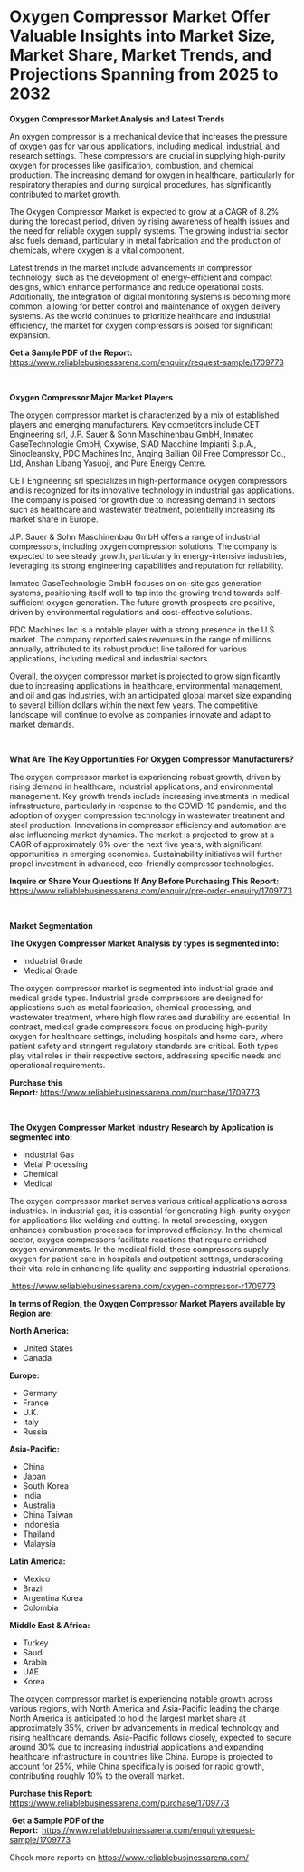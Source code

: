 <p><h1>Oxygen Compressor Market Offer Valuable Insights into Market Size, Market Share, Market Trends, and Projections Spanning from 2025 to 2032</h1></p><p><strong>Oxygen Compressor Market Analysis and Latest Trends</strong></p>
<p><p>An oxygen compressor is a mechanical device that increases the pressure of oxygen gas for various applications, including medical, industrial, and research settings. These compressors are crucial in supplying high-purity oxygen for processes like gasification, combustion, and chemical production. The increasing demand for oxygen in healthcare, particularly for respiratory therapies and during surgical procedures, has significantly contributed to market growth.</p><p>The Oxygen Compressor Market is expected to grow at a CAGR of 8.2% during the forecast period, driven by rising awareness of health issues and the need for reliable oxygen supply systems. The growing industrial sector also fuels demand, particularly in metal fabrication and the production of chemicals, where oxygen is a vital component. </p><p>Latest trends in the market include advancements in compressor technology, such as the development of energy-efficient and compact designs, which enhance performance and reduce operational costs. Additionally, the integration of digital monitoring systems is becoming more common, allowing for better control and maintenance of oxygen delivery systems. As the world continues to prioritize healthcare and industrial efficiency, the market for oxygen compressors is poised for significant expansion.</p></p>
<p><strong>Get a Sample PDF of the Report:&nbsp;</strong> <a href="https://www.reliablebusinessarena.com/enquiry/request-sample/1709773?utm_campaign=2112&utm_medium=2&utm_source=Github&utm_content=ia&utm_term=27032025&utm_id=oxygen-compressor">https://www.reliablebusinessarena.com/enquiry/request-sample/1709773</a></p>
<p>&nbsp;</p>
<p><strong>Oxygen Compressor Major Market Players</strong></p>
<p><p>The oxygen compressor market is characterized by a mix of established players and emerging manufacturers. Key competitors include CET Engineering srl, J.P. Sauer & Sohn Maschinenbau GmbH, Inmatec GaseTechnologie GmbH, Oxywise, SIAD Macchine Impianti S.p.A., Sinocleansky, PDC Machines Inc, Anqing Bailian Oil Free Compressor Co., Ltd, Anshan Libang Yasuoji, and Pure Energy Centre.</p><p>CET Engineering srl specializes in high-performance oxygen compressors and is recognized for its innovative technology in industrial gas applications. The company is poised for growth due to increasing demand in sectors such as healthcare and wastewater treatment, potentially increasing its market share in Europe.</p><p>J.P. Sauer & Sohn Maschinenbau GmbH offers a range of industrial compressors, including oxygen compression solutions. The company is expected to see steady growth, particularly in energy-intensive industries, leveraging its strong engineering capabilities and reputation for reliability.</p><p>Inmatec GaseTechnologie GmbH focuses on on-site gas generation systems, positioning itself well to tap into the growing trend towards self-sufficient oxygen generation. The future growth prospects are positive, driven by environmental regulations and cost-effective solutions.</p><p>PDC Machines Inc is a notable player with a strong presence in the U.S. market. The company reported sales revenues in the range of millions annually, attributed to its robust product line tailored for various applications, including medical and industrial sectors.</p><p>Overall, the oxygen compressor market is projected to grow significantly due to increasing applications in healthcare, environmental management, and oil and gas industries, with an anticipated global market size expanding to several billion dollars within the next few years. The competitive landscape will continue to evolve as companies innovate and adapt to market demands.</p></p>
<p>&nbsp;</p>
<p><strong>What Are The Key Opportunities For Oxygen Compressor Manufacturers?</strong></p>
<p><p>The oxygen compressor market is experiencing robust growth, driven by rising demand in healthcare, industrial applications, and environmental management. Key growth trends include increasing investments in medical infrastructure, particularly in response to the COVID-19 pandemic, and the adoption of oxygen compression technology in wastewater treatment and steel production. Innovations in compressor efficiency and automation are also influencing market dynamics. The market is projected to grow at a CAGR of approximately 6% over the next five years, with significant opportunities in emerging economies. Sustainability initiatives will further propel investment in advanced, eco-friendly compressor technologies.</p></p>
<p><strong>Inquire or Share Your Questions If Any Before Purchasing This Report:</strong> <a href="https://www.reliablebusinessarena.com/enquiry/pre-order-enquiry/1709773?utm_campaign=2112&utm_medium=2&utm_source=Github&utm_content=ia&utm_term=27032025&utm_id=oxygen-compressor">https://www.reliablebusinessarena.com/enquiry/pre-order-enquiry/1709773</a></p>
<p>&nbsp;</p>
<p><strong>Market Segmentation</strong></p>
<p><strong>The Oxygen Compressor Market Analysis by types is segmented into:</strong></p>
<p><ul><li>Induatrial Grade</li><li>Medical Grade</li></ul></p>
<p><p>The oxygen compressor market is segmented into industrial grade and medical grade types. Industrial grade compressors are designed for applications such as metal fabrication, chemical processing, and wastewater treatment, where high flow rates and durability are essential. In contrast, medical grade compressors focus on producing high-purity oxygen for healthcare settings, including hospitals and home care, where patient safety and stringent regulatory standards are critical. Both types play vital roles in their respective sectors, addressing specific needs and operational requirements.</p></p>
<p><strong>Purchase this Report:&nbsp;</strong><a href="https://www.reliablebusinessarena.com/purchase/1709773?utm_campaign=2112&utm_medium=2&utm_source=Github&utm_content=ia&utm_term=27032025&utm_id=oxygen-compressor">https://www.reliablebusinessarena.com/purchase/1709773</a></p>
<p>&nbsp;</p>
<p><strong>The Oxygen Compressor Market Industry Research by Application is segmented into:</strong></p>
<p><ul><li>Industrial Gas</li><li>Metal Processing</li><li>Chemical</li><li>Medical</li></ul></p>
<p><p>The oxygen compressor market serves various critical applications across industries. In industrial gas, it is essential for generating high-purity oxygen for applications like welding and cutting. In metal processing, oxygen enhances combustion processes for improved efficiency. In the chemical sector, oxygen compressors facilitate reactions that require enriched oxygen environments. In the medical field, these compressors supply oxygen for patient care in hospitals and outpatient settings, underscoring their vital role in enhancing life quality and supporting industrial operations.</p></p>
<p><a href="https://www.reliablebusinessarena.com/oxygen-compressor-r1709773?utm_campaign=2112&utm_medium=2&utm_source=Github&utm_content=ia&utm_term=27032025&utm_id=oxygen-compressor">&nbsp;https://www.reliablebusinessarena.com/oxygen-compressor-r1709773</a></p>
<p><strong>In terms of Region, the Oxygen Compressor Market Players available by Region are:</strong></p>
<p>
    <p> <strong> North America: </strong>
        <ul>
            <li>United States</li>
            <li>Canada</li>
        </ul>
        </p> 
    <p> <strong> Europe: </strong>
        <ul>
            <li>Germany</li>
            <li>France</li>
            <li>U.K.</li>
            <li>Italy</li>
            <li>Russia</li>
        </ul>
        </p> 
    <p> <strong> Asia-Pacific: </strong>
        <ul>
            <li>China</li>
            <li>Japan</li>
            <li>South Korea</li>
            <li>India</li>
            <li>Australia</li>
            <li>China Taiwan</li>
            <li>Indonesia</li>
            <li>Thailand</li>
            <li>Malaysia</li>
        </ul>
        </p> 
    <p> <strong> Latin America: </strong>
        <ul>
            <li>Mexico</li>
            <li>Brazil</li>
            <li>Argentina Korea</li>
            <li>Colombia</li>
        </ul>
        </p> 
    <p> <strong> Middle East & Africa: </strong>
        <ul>
            <li>Turkey</li>
            <li>Saudi</li>
            <li>Arabia</li>
            <li>UAE</li>
            <li>Korea</li>
        </ul>
    </p>
    </p>
<p><p>The oxygen compressor market is experiencing notable growth across various regions, with North America and Asia-Pacific leading the charge. North America is anticipated to hold the largest market share at approximately 35%, driven by advancements in medical technology and rising healthcare demands. Asia-Pacific follows closely, expected to secure around 30% due to increasing industrial applications and expanding healthcare infrastructure in countries like China. Europe is projected to account for 25%, while China specifically is poised for rapid growth, contributing roughly 10% to the overall market.</p></p>
<p><strong>Purchase this Report: </strong><a href="https://www.reliablebusinessarena.com/purchase/1709773?utm_campaign=2112&utm_medium=2&utm_source=Github&utm_content=ia&utm_term=27032025&utm_id=oxygen-compressor">https://www.reliablebusinessarena.com/purchase/1709773</a></p>
<p>&nbsp;<strong>Get a Sample PDF of the Report:&nbsp;&nbsp;</strong><a href="https://www.reliablebusinessarena.com/enquiry/request-sample/1709773?utm_campaign=2112&utm_medium=2&utm_source=Github&utm_content=ia&utm_term=27032025&utm_id=oxygen-compressor">https://www.reliablebusinessarena.com/enquiry/request-sample/1709773</a></p>
<p><strong></strong></p>
<p>Check more reports on <a href="https://www.reliablebusinessarena.com/?utm_campaign=2112&utm_medium=2&utm_source=Github&utm_content=ia&utm_term=27032025&utm_id=oxygen-compressor">https://www.reliablebusinessarena.com/</a></p>